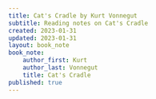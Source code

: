 ```yaml
---
title: Cat's Cradle by Kurt Vonnegut
subtitle: Reading notes on Cat's Cradle
created: 2023-01-31
updated: 2023-01-31
layout: book_note
book_note:
    author_first: Kurt
    author_last: Vonnegut
    title: Cat's Cradle
published: true
---
```

